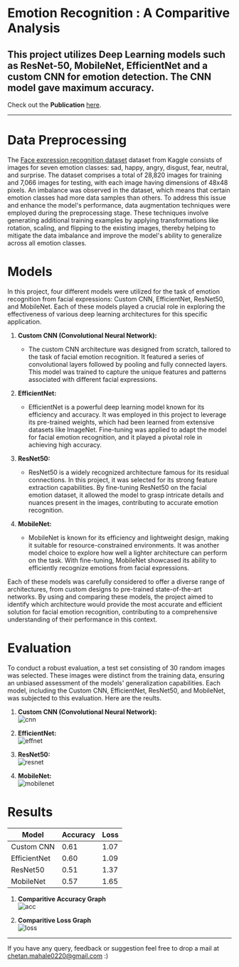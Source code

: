 # Emotion Recognition : A Comparitive Analysis
This project utilizes Deep Learning models such as ResNet-50, MobileNet, EfficientNet and a custom CNN for emotion detection. The CNN model gave maximum accuracy.<br>
---

Check out the **Publication** [here](https://ieeexplore.ieee.org/document/10593095).

---

# Data Preprocessing
The [Face expression recognition dataset](https://www.kaggle.com/datasets/jonathanoheix/face-expression-recognition-dataset) dataset from Kaggle consists of images for seven emotion classes: sad, happy, angry, disgust, fear, neutral, and surprise. The dataset comprises a total of 28,820 images for training and 7,066 images for testing, with each image having dimensions of 48x48 pixels. An imbalance was observed in the dataset, which means that certain emotion classes had more data samples than others. To address this issue and enhance the model's performance, data augmentation techniques were employed during the preprocessing stage. These techniques involve generating additional training examples by applying transformations like rotation, scaling, and flipping to the existing images, thereby helping to mitigate the data imbalance and improve the model's ability to generalize across all emotion classes.
# Models
In this project, four different models were utilized for the task of emotion recognition from facial expressions: Custom CNN, EfficientNet, ResNet50, and MobileNet. Each of these models played a crucial role in exploring the effectiveness of various deep learning architectures for this specific application.

1. **Custom CNN (Convolutional Neural Network):**
   - The custom CNN architecture was designed from scratch, tailored to the task of facial emotion recognition. It featured a series of convolutional layers followed by pooling and fully connected layers. This model was trained to capture the unique features and patterns associated with different facial expressions.

2. **EfficientNet:**
   - EfficientNet is a powerful deep learning model known for its efficiency and accuracy. It was employed in this project to leverage its pre-trained weights, which had been learned from extensive datasets like ImageNet. Fine-tuning was applied to adapt the model for facial emotion recognition, and it played a pivotal role in achieving high accuracy.

3. **ResNet50:**
   - ResNet50 is a widely recognized architecture famous for its residual connections. In this project, it was selected for its strong feature extraction capabilities. By fine-tuning ResNet50 on the facial emotion dataset, it allowed the model to grasp intricate details and nuances present in the images, contributing to accurate emotion recognition.

4. **MobileNet:**
   - MobileNet is known for its efficiency and lightweight design, making it suitable for resource-constrained environments. It was another model choice to explore how well a lighter architecture can perform on the task. With fine-tuning, MobileNet showcased its ability to efficiently recognize emotions from facial expressions.

Each of these models was carefully considered to offer a diverse range of architectures, from custom designs to pre-trained state-of-the-art networks. By using and comparing these models, the project aimed to identify which architecture would provide the most accurate and efficient solution for facial emotion recognition, contributing to a comprehensive understanding of their performance in this context.
# Evaluation
To conduct a robust evaluation, a test set consisting of 30 random images was selected. These images were distinct from the training data, ensuring an unbiased assessment of the models' generalization capabilities. Each model, including the Custom CNN, EfficientNet, ResNet50, and MobileNet, was subjected to this evaluation. Here are the reults.
1. **Custom CNN (Convolutional Neural Network):**<br>
![cnn](https://github.com/chetan0220/emotion_detection/assets/97821311/0e04ec0c-ff76-456b-82c3-1ad13d9d845a)



3. **EfficientNet:**<br>
![effnet](https://github.com/chetan0220/emotion_detection/assets/97821311/96fc7167-c622-4382-a7ac-500589e4047f)


4. **ResNet50:**<br>
![resnet](https://github.com/chetan0220/emotion_detection/assets/97821311/8d06e4fc-5c39-40aa-ae26-aa0bfe52f887)




5. **MobileNet:**<br>
![mobilenet](https://github.com/chetan0220/emotion_detection/assets/97821311/adc34a03-c81a-4555-940a-87f0ec1d1e55)




# Results
| Model          | Accuracy | Loss    |
|----------------|----------|---------|
| Custom CNN    | 0.61     | 1.07    |
| EfficientNet  | 0.60     | 1.09    |
| ResNet50      | 0.51     | 1.37    |
| MobileNet     | 0.57     | 1.65    |

1. **Comparitive Accuracy Graph**<br>
![acc](https://github.com/chetan0220/emotion_detection/assets/97821311/4db2fbbf-ccb7-405c-b518-b65a981bbf55)

2. **Comparitive Loss Graph**<br>
![loss](https://github.com/chetan0220/emotion_detection/assets/97821311/7b918d04-cb39-4bdc-ad6b-55a49066da91)<br>

---
If you have any query, feedback or suggestion feel free to drop a mail at chetan.mahale0220@gmail.com :) 
